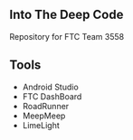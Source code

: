 ## Into The Deep Code
Repository for FTC Team 3558

## Tools
- Android Studio
- FTC DashBoard
- RoadRunner
- MeepMeep
- LimeLight
  


